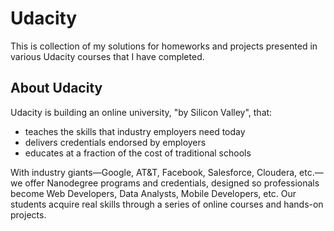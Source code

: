 # Udacity

This is collection of my solutions for homeworks and projects presented in various Udacity courses that I have completed.

## About Udacity

Udacity is building an online university, "by Silicon Valley", that: 

- teaches the skills that industry employers need today
- delivers credentials endorsed by employers
- educates at a fraction of the cost of traditional schools

With industry giants—Google, AT&T, Facebook, Salesforce, Cloudera, etc.—we offer Nanodegree programs and credentials, designed so professionals become Web Developers, Data Analysts, Mobile Developers, etc. Our students acquire real skills through a series of online courses and hands-on projects.

